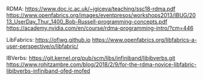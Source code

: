 RDMA:
https://www.doc.ic.ac.uk/~jgiceva/teaching/ssc18-rdma.pdf
https://www.openfabrics.org/images/eventpresos/workshops2013/IBUG/2013_UserDay_Thur_1400_Bob-Russell-programming-concepts.pdf
https://academy.nvidia.com/en/course/rdma-programming-intro/?cm=446

LibFabrics:
https://ofiwg.github.io
https://www.openfabrics.org/libfabrics-a-user-perspective/o/libfabric/


IBVerbs:
https://git.kernel.org/pub/scm/libs/infiniband/libibverbs.git
https://www.rohitzambre.com/blog/2018/2/9/for-the-rdma-novice-libfabric-libibverbs-infiniband-ofed-mofed

